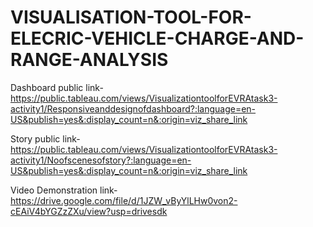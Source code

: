 # VISUALISATION-TOOL-FOR-ELECRIC-VEHICLE-CHARGE-AND-RANGE-ANALYSIS


Dashboard public link-https://public.tableau.com/views/VisualizationtoolforEVRAtask3-activity1/Responsiveanddesignofdashboard?:language=en-US&publish=yes&:display_count=n&:origin=viz_share_link

Story public link-https://public.tableau.com/views/VisualizationtoolforEVRAtask3-activity1/Noofscenesofstory?:language=en-US&publish=yes&:display_count=n&:origin=viz_share_link

Video Demonstration link-https://drive.google.com/file/d/1JZW_vByYlLHw0von2-cEAiV4bYGZzZXu/view?usp=drivesdk
